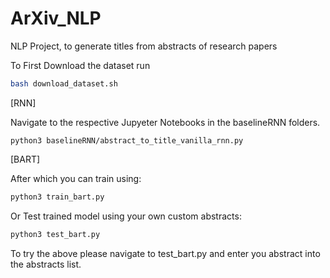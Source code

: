 # ArXiv_NLP
NLP Project, to generate titles from abstracts of research papers


To First Download the dataset run

```bash
bash download_dataset.sh
```

[RNN]

Navigate to the respective Jupyeter Notebooks in the baselineRNN folders.

```
python3 baselineRNN/abstract_to_title_vanilla_rnn.py
```

[BART]

After which you can train using:

```python
python3 train_bart.py
```

Or Test trained model using your own custom abstracts:

```python
python3 test_bart.py
```

To try the above please navigate to test_bart.py and enter you abstract into the abstracts list.

